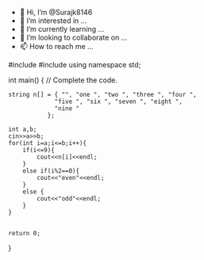 - 👋 Hi, I’m @Surajk8146
- 👀 I’m interested in ...
- 🌱 I’m currently learning ...
- 💞️ I’m looking to collaborate on ...
- 📫 How to reach me ...

<!---
Surajk8146/Surajk8146 is a ✨ special ✨ repository because its `README.md` (this file) appears on your GitHub profile.
You can click the Preview link to take a look at your changes.
--->


#include <iostream>
#include <cstdio>
using namespace std;

int main() {
    // Complete the code.

    string n[] = { "", "one ", "two ", "three ", "four ", 
                 "five ", "six ", "seven ", "eight ", 
                 "nine "
               }; 

    int a,b;
    cin>>a>>b;
    for(int i=a;i<=b;i++){
        if(i<=9){
            cout<<n[i]<<endl;
        }
        else if(i%2==0){
            cout<<"even"<<endl;
        }
        else {
            cout<<"odd"<<endl;
        }
    }           


    return 0;
}
